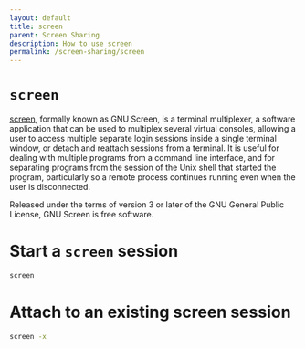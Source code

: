 ```yaml
---
layout: default
title: screen
parent: Screen Sharing
description: How to use screen
permalink: /screen-sharing/screen
---
```


# `screen`

[screen](https://wikiless.org/wiki/GNU_Screen?lang=en), formally known as GNU Screen, is a terminal multiplexer, a software application that can be used to multiplex several virtual consoles, allowing a user to access multiple separate login sessions inside a single terminal window, or detach and reattach sessions from a terminal. It is useful for dealing with multiple programs from a command line interface, and for separating programs from the session of the Unix shell that started the program, particularly so a remote process continues running even when the user is disconnected.

Released under the terms of version 3 or later of the GNU General Public License, GNU Screen is free software.

# Start a `screen` session

```bash
screen
```

# Attach to an existing screen session

```bash
screen -x
```
